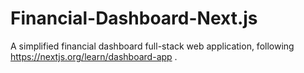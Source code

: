 # Financial-Dashboard-Next.js
A simplified financial dashboard full-stack web application, following https://nextjs.org/learn/dashboard-app .
